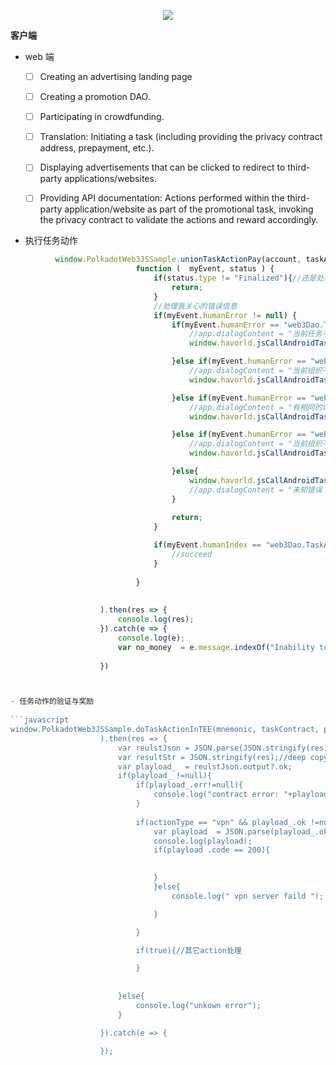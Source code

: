 <p align="center">
<img  src="https://ppxnb-7iaaa-aaaai-qkita-cai.raw.ic0.app/img/crypto-spiral-info.png?v=1"><br/>
</p>


**客户端**

- web 端
  - [ ] Creating an advertising landing page
  - [ ] Creating a promotion DAO.
  - [ ] Participating in crowdfunding.
  - [ ] Translation: Initiating a task (including providing the privacy contract address, prepayment, etc.).
  - [ ] Displaying advertisements that can be clicked to redirect to third-party applications/websites.
  - [ ] Providing API documentation: Actions performed within the third-party application/website as part of the promotional task, invoking the privacy contract to validate the actions and reward accordingly.
 

- 执行任务动作
  
```javascript 
          window.PolkadotWeb3JSSample.unionTaskActionPay(account, taskAction.taskId, taskAction.actionId, BigInt(taskAction.price),
							function (  myEvent, status ) {							
								if(status.type != "Finalized"){//还是处理Finalized吧，不然后面查询你喜欢的有问题
									return;
								}
								//处理我关心的错误信息
								if(myEvent.humanError != null) {									
									if(myEvent.humanError == "web3Dao.TaskNotFound"){										
										//app.dialogContent = "当前任务不存在！";
										window.havorld.jsCallAndroidTaskCallback(id, type, param, JSON.stringify({code:"400", msg: "当前任务不存在！"}) );

									}else if(myEvent.humanError == "web3Dao.DaoNotFound"){
										//app.dialogContent = "当前组织不存在！";	
										window.havorld.jsCallAndroidTaskCallback(id, type, param, JSON.stringify({code:"400", msg: "当前组织不存在！"}) );

									}else if(myEvent.humanError == "web3Dao.TaskActionDuplicte"){
										//app.dialogContent = "有相同的动作还没处理完！";	
										window.havorld.jsCallAndroidTaskCallback(id, type, param, JSON.stringify({code:"400", msg: "有相同的动作还没处理完!"}) );

									}else if(myEvent.humanError == "web3Dao.DaoNotFound"){
										//app.dialogContent = "当前组织不存在";		
										window.havorld.jsCallAndroidTaskCallback(id, type, param, JSON.stringify({code:"400", msg: "当前组织不存在!"}) );

									}else{
										window.havorld.jsCallAndroidTaskCallback(id, type, param, JSON.stringify({code:"500", msg: "未知错误！"+myEvent.humanError}) );
										//app.dialogContent = "未知错误！"+myEvent.humanError;	
									}
									
									return;
								}

								if(myEvent.humanIndex == "web3Dao.TaskActionPayed"){
									//succeed
								}
								
							}	
					
					
					).then(res => {
						console.log(res);
					}).catch(e => {
						console.log(e);
						var no_money  = e.message.indexOf("Inability to pay some fees");
						
					})



- 任务动作的验证与奖励
  
```javascript 
window.PolkadotWeb3JSSample.doTaskActionInTEE(mnemonic, taskContract, parseInt(taskId), parseInt(actionId), tokenMd5, fromAddr
					).then(res => {
						var reulstJson = JSON.parse(JSON.stringify(res));
						var resultStr = JSON.stringify(res);//deep copy the result for callback, not be changed ...
						var playload_  = reulstJson.output?.ok;
						if(playload_ !=null){
							if(playload_.err!=null){								
								console.log("contract error: "+playload_.err);
							}
							
							if(actionType == "vpn" && playload_.ok !=null ){//处理VPN生成
								var playload  = JSON.parse(playload_.ok);
								console.log(playload);
								if(playload .code == 200){								
									

								}	
								}else{
									console.log(" vpn server faild ");

								}	

							}

							if(true){//其它action处理

							}
							
													
						}else{
							console.log("unkown error");
						}

					}).catch(e => {
						
					});
